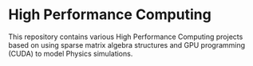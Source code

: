 # High Performance Computing


This repository contains various High Performance Computing projects based on using sparse matrix algebra structures and GPU programming (CUDA) to model Physics simulations. 

